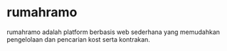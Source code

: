 # rumahramo
rumahramo adalah platform berbasis web sederhana yang memudahkan pengelolaan dan pencarian kost serta kontrakan.
